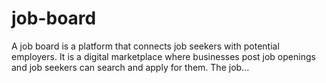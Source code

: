 # job-board
A job board is a platform that connects job seekers with potential employers. It is a digital marketplace where businesses post job openings and job seekers can search and apply for them. The job...
